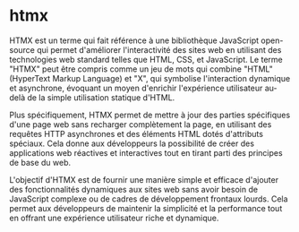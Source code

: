 # htmx
HTMX est un terme qui fait référence à une bibliothèque JavaScript open-source qui permet d'améliorer l'interactivité des sites web en utilisant des technologies web standard telles que HTML, CSS, et JavaScript. Le terme "HTMX" peut être compris comme un jeu de mots qui combine "HTML" (HyperText Markup Language) et "X", qui symbolise l'interaction dynamique et asynchrone, évoquant un moyen d'enrichir l'expérience utilisateur au-delà de la simple utilisation statique d'HTML.

Plus spécifiquement, HTMX permet de mettre à jour des parties spécifiques d'une page web sans recharger complètement la page, en utilisant des requêtes HTTP asynchrones et des éléments HTML dotés d'attributs spéciaux. Cela donne aux développeurs la possibilité de créer des applications web réactives et interactives tout en tirant parti des principes de base du web.

L'objectif d'HTMX est de fournir une manière simple et efficace d'ajouter des fonctionnalités dynamiques aux sites web sans avoir besoin de JavaScript complexe ou de cadres de développement frontaux lourds. Cela permet aux développeurs de maintenir la simplicité et la performance tout en offrant une expérience utilisateur riche et dynamique.
